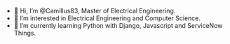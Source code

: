- 👋 Hi, I’m @Camillus83, Master of Electrical Engineering.
- 👀 I’m interested in Electrical Engineering and Computer Science.
- 🌱 I’m currently learning Python with Django, Javascript and ServiceNow Things.

<!---
Camillus83/Camillus83 is a ✨ special ✨ repository because its `README.md` (this file) appears on your GitHub profile.
You can click the Preview link to take a look at your changes.
--->
